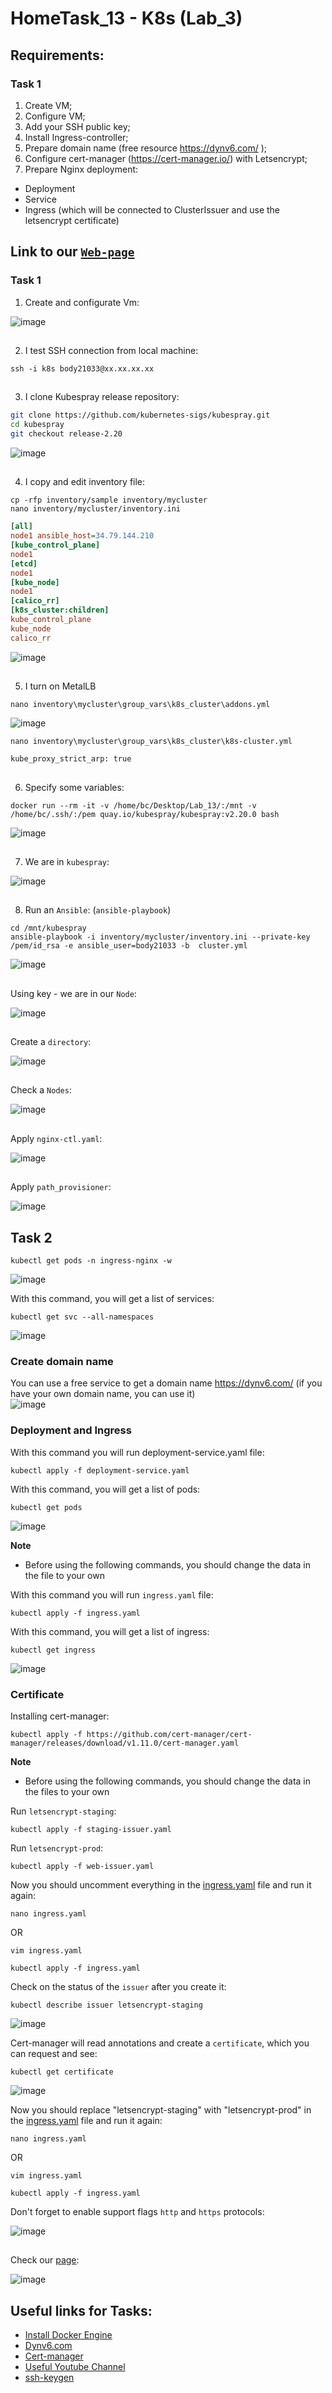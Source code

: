 # HomeTask_13 - K8s (Lab_3)

## Requirements:
### Task 1
1. Create VM;
2. Configure VM;
3. Add your SSH public key;
4. Install Ingress-controller;
5. Prepare domain name (free resource https://dynv6.com/ );
6. Configure cert-manager (https://cert-manager.io/) with Letsencrypt;
7. Prepare Nginx deployment:
- Deployment
- Service
- Ingress (which will be connected to ClusterIssuer and use the letsencrypt certificate)

## Link to our [`Web-page`](https://chumachenko-b.dns.army/)

### Task 1

1. Create and configurate Vm:

![image][1]

##

2. I test SSH connection from local machine:
```
ssh -i k8s body21033@xx.xx.xx.xx
``` 

##

3. I clone Kubespray release repository:
```bash
git clone https://github.com/kubernetes-sigs/kubespray.git
cd kubespray
git checkout release-2.20
```

![image][2]

##

4. I copy and edit inventory file:
```
cp -rfp inventory/sample inventory/mycluster
nano inventory/mycluster/inventory.ini
```
```ini
[all]
node1 ansible_host=34.79.144.210
[kube_control_plane]
node1
[etcd]
node1
[kube_node]
node1
[calico_rr]
[k8s_cluster:children]
kube_control_plane
kube_node
calico_rr
```
![image][3]

##

5. I turn on MetalLB
```
nano inventory\mycluster\group_vars\k8s_cluster\addons.yml
```
![image](https://user-images.githubusercontent.com/104198926/217781432-5e7943fb-3998-46f9-99d5-81bbeb0a3df9.png)
```
nano inventory\mycluster\group_vars\k8s_cluster\k8s-cluster.yml
```
`kube_proxy_strict_arp: true` 

##

6. Specify some variables:

```
docker run --rm -it -v /home/bc/Desktop/Lab_13/:/mnt -v /home/bc/.ssh/:/pem quay.io/kubespray/kubespray:v2.20.0 bash
```

![image][4]

##

7. We are in `kubespray`:

![image][5]

##
8. Run an `Ansible`: (`ansible-playbook`)
```
cd /mnt/kubespray
ansible-playbook -i inventory/mycluster/inventory.ini --private-key /pem/id_rsa -e ansible_user=body21033 -b  cluster.yml
```



![image][6]

##

Using key - we are in our `Node`:

![image][7]

##

Create a `directory`:

![image][8]

##

Check a `Nodes`:

![image][9]

##

Apply `nginx-ctl.yaml`:

![image][10]

##

Apply `path_provisioner`:

![image][11]

## Task 2
```
kubectl get pods -n ingress-nginx -w
```
![image][12]

With this command, you will get a list of services:
```
kubectl get svc --all-namespaces
```
![image][13]

### <a name="create-domain-name">Create domain name</a>
You can use a free service to get a domain name https://dynv6.com/ (if you have your own domain name, you can use it)<br>
![image][15]

### <a name="deployment-and-ingress">Deployment and Ingress</a>
With this command you will run deployment-service.yaml file:
```
kubectl apply -f deployment-service.yaml
```
With this command, you will get a list of pods:
```
kubectl get pods
```
![image][15.5]

<b>Note</b>
- Before using the following commands, you should change the data in the file to your own

With this command you will run `ingress.yaml` file:
```
kubectl apply -f ingress.yaml
```
With this command, you will get a list of ingress:
```
kubectl get ingress
```
![image][15.6]

### <a name="certificate">Certificate</a>
Installing cert-manager:
```
kubectl apply -f https://github.com/cert-manager/cert-manager/releases/download/v1.11.0/cert-manager.yaml
```
<b>Note</b>
- Before using the following commands, you should change the data in the files to your own

Run `letsencrypt-staging`:
```
kubectl apply -f staging-issuer.yaml
```
Run `letsencrypt-prod`:
```
kubectl apply -f web-issuer.yaml
```
Now you should uncomment everything in the [ingress.yaml](https://github.com/body21033/DevOps_BC/blob/b37275cf37b6f316e3da6474f6f132b44806bbe8/Lab_13/files/ingress.yaml) file and run it again:
```
nano ingress.yaml
```
OR
```
vim ingress.yaml
```
```
kubectl apply -f ingress.yaml
```
Check on the status of the `issuer` after you create it:
```
kubectl describe issuer letsencrypt-staging
```
![image][15.7]

Cert-manager will read annotations and create a `certificate`, which you can request and see:
```
kubectl get certificate
```
![image][15.8]

Now you should replace "letsencrypt-staging" with "letsencrypt-prod" in the [ingress.yaml](https://github.com/body21033/DevOps_BC/blob/b37275cf37b6f316e3da6474f6f132b44806bbe8/Lab_13/files/ingress.yaml) file and run it again:
```
nano ingress.yaml
```
OR
```
vim ingress.yaml
```
```
kubectl apply -f ingress.yaml
```



Don't forget to enable support flags `http` and `https` protocols:

![image][19]

##

Check our [page](https://chumachenko-b.dns.army/):

![image][15.9]


## Useful links for Tasks:
- [Install Docker Engine][20]
- [Dynv6.com][21]
- [Cert-manager][23]
- [Useful Youtube Channel][22]
- [ssh-keygen][24]




[1]: https://github.com/body21033/DevOps_BC/blob/main/Lab_13/img/1.jpg?raw=true
[2]: https://github.com/body21033/DevOps_BC/blob/main/Lab_13/img/2.jpg?raw=true
[3]: https://github.com/body21033/DevOps_BC/blob/main/Lab_13/img/3.jpg?raw=true
[4]: https://github.com/body21033/DevOps_BC/blob/main/Lab_13/img/4.jpg?raw=true
[5]: https://github.com/body21033/DevOps_BC/blob/main/Lab_13/img/5.jpg?raw=true
[6]: https://github.com/body21033/DevOps_BC/blob/main/Lab_13/img/6.jpg?raw=true
[7]: https://github.com/body21033/DevOps_BC/blob/main/Lab_13/img/7.jpg?raw=true
[8]: https://github.com/body21033/DevOps_BC/blob/main/Lab_13/img/8.jpg?raw=true
[9]: https://github.com/body21033/DevOps_BC/blob/main/Lab_13/img/9.jpg?raw=true
[10]: https://github.com/body21033/DevOps_BC/blob/main/Lab_13/img/10.jpg?raw=true
[11]: https://github.com/body21033/DevOps_BC/blob/main/Lab_13/img/11.jpg?raw=true
[12]: https://github.com/body21033/DevOps_BC/blob/main/Lab_13/img/12.jpg?raw=true
[13]: https://github.com/body21033/DevOps_BC/blob/main/Lab_13/img/13.jpg?raw=true
[14]: https://github.com/body21033/DevOps_BC/blob/main/Lab_13/img/14.jpg?raw=true
[15]: https://github.com/body21033/DevOps_BC/blob/main/Lab_13/img/15.jpg?raw=true
[15.5]: https://github.com/body21033/DevOps_BC/blob/main/Lab_13/img/15.5.jpg?raw=true
[15.6]: https://github.com/body21033/DevOps_BC/blob/main/Lab_13/img/15.6.jpg?raw=true
[15.7]: https://github.com/body21033/DevOps_BC/blob/main/Lab_13/img/15.7.jpg?raw=true
[15.8]: https://github.com/body21033/DevOps_BC/blob/main/Lab_13/img/15.8.jpg?raw=true
[15.9]: https://github.com/body21033/DevOps_BC/blob/main/Lab_13/img/15.9.jpg?raw=true
[16]: https://github.com/body21033/DevOps_BC/blob/main/Lab_13/img/16.jpg?raw=true
[17]: https://github.com/body21033/DevOps_BC/blob/main/Lab_13/img/17.jpg?raw=true
[18]: https://github.com/body21033/DevOps_BC/blob/main/Lab_13/img/18.jpg?raw=true
[19]: https://github.com/body21033/DevOps_BC/blob/main/Lab_13/img/19.jpg?raw=true
[20]: https://docs.docker.com/engine/install/ubuntu/
[21]: https://dynv6.com/
[22]: https://www.youtube.com/watch?v=I18TNwZ2Nqg&t=771s&ab_channel=ADV-IT
[23]: https://cert-manager.io/
[24]: https://www.digitalocean.com/community/tutorials/how-to-set-up-ssh-keys-on-ubuntu-20-04
